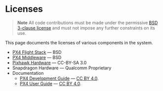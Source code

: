 # Licenses

> **Note** All code contributions must be made under the permissive [BSD 3-clause license](https://opensource.org/licenses/BSD-3-Clause) and must not impose any further constraints on its use.

This page documents the licenses of various components in the system.

* [PX4 Flight Stack](https://github.com/PX4/Firmware) &mdash; BSD
* [PX4 Middleware](https://github.com/PX4/Firmware) &mdash; BSD
* [Pixhawk Hardware](https://github.com/PX4/Hardware) &mdash; CC-BY-SA 3.0
* Snapdragon Hardware &mdash; Qualcomm Proprietary
* Documentation 
  * [PX4 Development Guide](https://github.com/PX4/Devguide) &mdash; [CC BY 4.0](https://creativecommons.org/licenses/by/4.0/).
  * [PX4 User Guide](https://github.com/PX4/px4_user_guide) &mdash; [CC BY 4.0](https://creativecommons.org/licenses/by/4.0/).